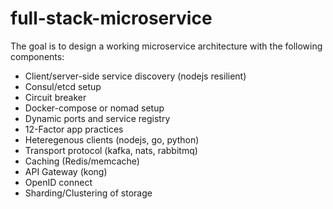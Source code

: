 # full-stack-microservice

The goal is to design a working microservice architecture with the following components:

- Client/server-side service discovery (nodejs resilient)
- Consul/etcd setup
- Circuit breaker
- Docker-compose or nomad setup
- Dynamic ports and service registry
- 12-Factor app practices
- Heteregenous clients (nodejs, go, python)
- Transport protocol (kafka, nats, rabbitmq)
- Caching (Redis/memcache)
- API Gateway (kong)
- OpenID connect
- Sharding/Clustering of storage

